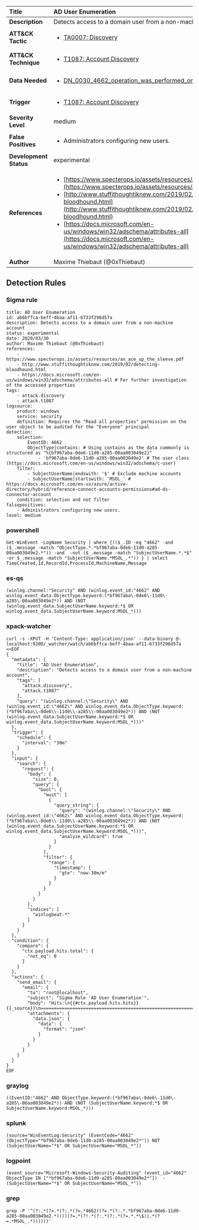 | Title                    | AD User Enumeration       |
|:-------------------------|:------------------|
| **Description**          | Detects access to a domain user from a non-machine account |
| **ATT&amp;CK Tactic**    |  <ul><li>[TA0007: Discovery](https://attack.mitre.org/tactics/TA0007)</li></ul>  |
| **ATT&amp;CK Technique** | <ul><li>[T1087: Account Discovery](https://attack.mitre.org/techniques/T1087)</li></ul>  |
| **Data Needed**          | <ul><li>[DN_0030_4662_operation_was_performed_on_an_object](../Data_Needed/DN_0030_4662_operation_was_performed_on_an_object.md)</li></ul>  |
| **Trigger**              | <ul><li>[T1087: Account Discovery](../Triggers/T1087.md)</li></ul>  |
| **Severity Level**       | medium |
| **False Positives**      | <ul><li>Administrators configuring new users.</li></ul>  |
| **Development Status**   | experimental |
| **References**           | <ul><li>[https://www.specterops.io/assets/resources/an_ace_up_the_sleeve.pdf](https://www.specterops.io/assets/resources/an_ace_up_the_sleeve.pdf)</li><li>[http://www.stuffithoughtiknew.com/2019/02/detecting-bloodhound.html](http://www.stuffithoughtiknew.com/2019/02/detecting-bloodhound.html)</li><li>[https://docs.microsoft.com/en-us/windows/win32/adschema/attributes-all](https://docs.microsoft.com/en-us/windows/win32/adschema/attributes-all)</li></ul>  |
| **Author**               | Maxime Thiebaut (@0xThiebaut) |


## Detection Rules

### Sigma rule

```
title: AD User Enumeration
id: ab6bffca-beff-4baa-af11-6733f296d57a
description: Detects access to a domain user from a non-machine account
status: experimental
date: 2020/03/30
author: Maxime Thiebaut (@0xThiebaut)
references:
    - https://www.specterops.io/assets/resources/an_ace_up_the_sleeve.pdf
    - http://www.stuffithoughtiknew.com/2019/02/detecting-bloodhound.html
    - https://docs.microsoft.com/en-us/windows/win32/adschema/attributes-all # For further investigation of the accessed properties
tags:
    - attack.discovery
    - attack.t1087
logsource:
    product: windows
    service: security
    definition: Requires the "Read all properties" permission on the user object to be audited for the "Everyone" principal
detection:
    selection:
        EventID: 4662
        ObjectType|contains: # Using contains as the data commonly is structured as "%{bf967aba-0de6-11d0-a285-00aa003049e2}"
            - 'bf967aba-0de6-11d0-a285-00aa003049e2' # The user class (https://docs.microsoft.com/en-us/windows/win32/adschema/c-user)
    filter:
        - SubjectUserName|endswith: '$' # Exclude machine accounts
        - SubjectUserName|startswith: 'MSOL_' # https://docs.microsoft.com/en-us/azure/active-directory/hybrid/reference-connect-accounts-permissions#ad-ds-connector-account
    condition: selection and not filter
falsepositives:
    - Administrators configuring new users.
level: medium

```





### powershell
    
```
Get-WinEvent -LogName Security | where {(($_.ID -eq "4662" -and ($_.message -match "ObjectType.*.*bf967aba-0de6-11d0-a285-00aa003049e2.*")) -and  -not ($_.message -match "SubjectUserName.*.*$" -or $_.message -match "SubjectUserName.*MSOL_.*")) } | select TimeCreated,Id,RecordId,ProcessId,MachineName,Message
```


### es-qs
    
```
(winlog.channel:"Security" AND (winlog.event_id:"4662" AND winlog.event_data.ObjectType.keyword:(*bf967aba\-0de6\-11d0\-a285\-00aa003049e2*)) AND (NOT (winlog.event_data.SubjectUserName.keyword:*$ OR winlog.event_data.SubjectUserName.keyword:MSOL_*)))
```


### xpack-watcher
    
```
curl -s -XPUT -H 'Content-Type: application/json' --data-binary @- localhost:9200/_watcher/watch/ab6bffca-beff-4baa-af11-6733f296d57a <<EOF
{
  "metadata": {
    "title": "AD User Enumeration",
    "description": "Detects access to a domain user from a non-machine account",
    "tags": [
      "attack.discovery",
      "attack.t1087"
    ],
    "query": "(winlog.channel:\"Security\" AND (winlog.event_id:\"4662\" AND winlog.event_data.ObjectType.keyword:(*bf967aba\\-0de6\\-11d0\\-a285\\-00aa003049e2*)) AND (NOT (winlog.event_data.SubjectUserName.keyword:*$ OR winlog.event_data.SubjectUserName.keyword:MSOL_*)))"
  },
  "trigger": {
    "schedule": {
      "interval": "30m"
    }
  },
  "input": {
    "search": {
      "request": {
        "body": {
          "size": 0,
          "query": {
            "bool": {
              "must": [
                {
                  "query_string": {
                    "query": "(winlog.channel:\"Security\" AND (winlog.event_id:\"4662\" AND winlog.event_data.ObjectType.keyword:(*bf967aba\\-0de6\\-11d0\\-a285\\-00aa003049e2*)) AND (NOT (winlog.event_data.SubjectUserName.keyword:*$ OR winlog.event_data.SubjectUserName.keyword:MSOL_*)))",
                    "analyze_wildcard": true
                  }
                }
              ],
              "filter": {
                "range": {
                  "timestamp": {
                    "gte": "now-30m/m"
                  }
                }
              }
            }
          }
        },
        "indices": [
          "winlogbeat-*"
        ]
      }
    }
  },
  "condition": {
    "compare": {
      "ctx.payload.hits.total": {
        "not_eq": 0
      }
    }
  },
  "actions": {
    "send_email": {
      "email": {
        "to": "root@localhost",
        "subject": "Sigma Rule 'AD User Enumeration'",
        "body": "Hits:\n{{#ctx.payload.hits.hits}}{{_source}}\n================================================================================\n{{/ctx.payload.hits.hits}}",
        "attachments": {
          "data.json": {
            "data": {
              "format": "json"
            }
          }
        }
      }
    }
  }
}
EOF

```


### graylog
    
```
((EventID:"4662" AND ObjectType.keyword:(*bf967aba\-0de6\-11d0\-a285\-00aa003049e2*)) AND (NOT (SubjectUserName.keyword:*$ OR SubjectUserName.keyword:MSOL_*)))
```


### splunk
    
```
(source="WinEventLog:Security" (EventCode="4662" (ObjectType="*bf967aba-0de6-11d0-a285-00aa003049e2*")) NOT (SubjectUserName="*$" OR SubjectUserName="MSOL_*"))
```


### logpoint
    
```
(event_source="Microsoft-Windows-Security-Auditing" (event_id="4662" ObjectType IN ["*bf967aba-0de6-11d0-a285-00aa003049e2*"])  -(SubjectUserName="*$" OR SubjectUserName="MSOL_*"))
```


### grep
    
```
grep -P '^(?:.*(?=.*(?:.*(?=.*4662)(?=.*(?:.*.*bf967aba-0de6-11d0-a285-00aa003049e2.*))))(?=.*(?!.*(?:.*(?:.*(?=.*.*\$)|.*(?=.*MSOL_.*))))))'
```



